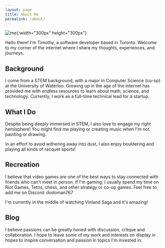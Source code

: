 ```yaml
---
layout: page
title: About Me
permalink: /about/
---
```


![me](../assets/images/head_shot.png){:width="300px" height="300px"}


Hello there! I'm Timothy, a software developer based in Toronto. Welcome to my corner of the internet where I share my thoughts, experiences, and journeys.

## Background

I come from a STEM background, with a major in Computer Science (co-op) at the University of Waterloo. Growing up in the age of the internet has provided me with endless resources to learn about math, science, and technology. Currently, I work as a full-time technical lead for a startup. 

## What I Do

Despite being deeply immersed in STEM, I also love to engage my right hemisphere! You might find me playing or creating music when I'm not painting or drawing. 

In an effort to avoid withering away into dust, I also enjoy bouldering and playing all kinds of racquet sports!

## Recreation

I believe that video games are one of the best ways to stay connected with friends who can't meet in person. If I'm gaming, I usually spend my time on Riot Games, Tetris, chess, and other strategy or co-op games. Feel free to add me on Discord: dodoman767

I'm currently in the middle of watching Vinland Saga and it's amazing! 

## Blog

I believe passions can be greatly honed with discussion, critque and collaboration. I hope to leave some of my work and interests on display in hopes to inspire conversation and passion in topics I'm invested in. 